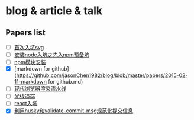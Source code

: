 # blog & article & talk

## Papers list
- [ ] [首次入坑svg](https://github.com/jasonChen1982/blog/blob/master/papers/2014-12-01-首次入坑svg.md)
- [ ] [安装node入坑之先入npm预备坑](https://github.com/jasonChen1982/blog/blob/master/papers/2015-01-10-安装node入坑之先入npm预备坑.md)
- [ ] [npm模块安装](https://github.com/jasonChen1982/blog/blob/master/papers/2015-01-11-npm模块安装.md)
- [x] [markdown for github](https://github.com/jasonChen1982/blog/blob/master/papers/2015-02-11-markdown for github.md)
- [ ] [现代浏览器渲染流水线](https://github.com/jasonChen1982/blog/blob/master/papers/2015-07-10-现代浏览器渲染流水线.md)
- [ ] [光线追踪](https://github.com/jasonChen1982/blog/blob/master/papers/2015-10-02-光线追踪.md)
- [ ] [react入坑](https://github.com/jasonChen1982/blog/blob/master/papers/2016-02-20-react入坑.md)
- [x] [利用husky和validate-commit-msg规范化提交信息](https://github.com/jasonChen1982/blog/blob/master/papers/2017-02-14-利用husky和validate-commit-msg规范化提交信息.md)